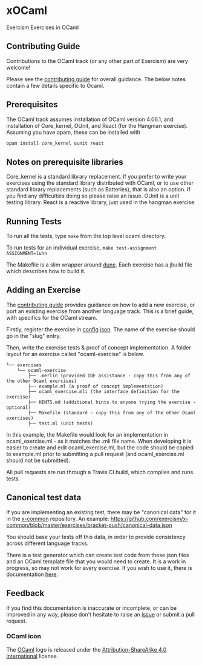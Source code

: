 # xOCaml

Exercism Exercises in OCaml

## Contributing Guide

Contributions to the OCaml track (or any other part of Exercism) are very welcome!

Please see the [contributing guide](https://github.com/exercism/docs/blob/master/contributing-to-language-tracks/README.md) for overall guidance. The below
notes contain a few details specific to Ocaml.

## Prerequisites

The OCaml track assumes installation of OCaml version 4.06.1, and installation of Core_kernel, OUnit, and React (for the Hangman exercise).
Assuming you have opam, these can be installed with
```bash
opam install core_kernel ounit react
```

## Notes on prerequisite libraries

Core_kernel is a standard library replacement. If you prefer to write your exercises using the standard library distributed with OCaml,
or to use other standard library replacements (such as Batteries), that is also an option. If you find any difficulties doing so please raise
an issue.
OUnit is a unit testing library.
React is a reactive library, just used in the hangman exercise.

## Running Tests

To run all the tests, type `make` from the top level ocaml directory.

To run tests for an individual exercise, `make test-assignment ASSIGNMENT=luhn`

The Makefile is a slim wrapper around [dune](https://github.com/ocaml/dune). Each exercise has a jbuild file which describes how to build it.

## Adding an Exercise

The [contributing guide](https://github.com/exercism/docs/blob/master/contributing-to-language-tracks/README.md) provides guidance on
how to add a new exercise, or port an existing exercise from another language track. This is a brief guide, with specifics for the OCaml stream.

Firstly, register the exercise in [config json](https://github.com/exercism/docs/blob/master/contributing-to-language-tracks/README.md#configjson). The name of the exercise should go in the "slug" entry.

Then, write the exercise tests & proof of concept implementation.
A folder layout for an exercise called "ocaml-exercise" is below.

```
└── exercises
    └── ocaml-exercise
        ├── .merlin (provided IDE assistance - copy this from any of the other Ocaml exercises)
        ├── example.ml (a proof of concept implementation)
        ├── ocaml_exercise.mli (the interface definition for the exercise)
        ├── HINTS.md (additional hints to anyone trying the exercise - optional)
        ├── Makefile (standard - copy this from any of the other Ocaml exercises)
        ├── test.ml (unit tests)
```
In this example, the Makefile would look for an implementation in ocaml_exercise.ml - as it matches the .mli file name. When developing it is easier to create and edit ocaml_exercise.ml, but the code should be copied to example.ml prior to submitting a pull request (and ocaml_exercise.ml should not be submitted).  

All pull requests are run through a Travis CI build, which compiles and runs tests.

## Canonical test data

If you are implementing an existing test, there may be "canonical data" for it in the [x-common](https://github.com/exercism/x-common) repository.
An example: https://github.com/exercism/x-common/blob/master/exercises/bracket-push/canonical-data.json

You should base your tests off this data, in order to provide consistency across different language tracks.

There is a test generator which can create test code from these json files and an OCaml template file that you 
would need to create. It is a work in progress, so may not work for every exercise. If you wish to use it, there
is documentation [here](tools/test-generator/README.md).

## Feedback

If you find this documentation is inaccurate or incomplete, or can be improved in any way, please don't hesitate to raise an [issue](https://github.com/exercism/ocaml/issues) or submit a pull request.


### OCaml icon
The [OCaml](https://ocaml.org) logo is released under the [Attribution-ShareAlike 4.0 International](https://creativecommons.org/licenses/by-sa/4.0/) license.
